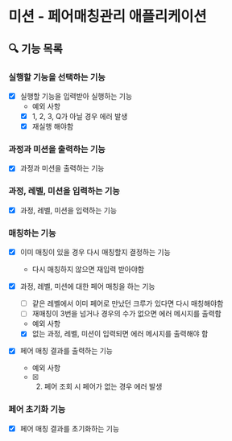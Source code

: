 # 미션 - 페어매칭관리 애플리케이션

## 🔍 기능 목록

### 실행할 기능을 선택하는 기능

- [x] 실행할 기능을 입력받아 실행하는 기능
    - 예외 사항
    - [x] 1, 2, 3, Q가 아닐 경우 에러 발생
    - [x] 재실행 해야함

### 과정과 미션을 출력하는 기능

- [x] 과정과 미션을 출력하는 기능

### 과정, 레벨, 미션을 입력하는 기능

- [x] 과정, 레벨, 미션을 입력하는 기능

### 매칭하는 기능

- [x] 이미 매칭이 있을 경우 다시 매칭할지 결정하는 기능
    - 다시 매칭하지 않으면 재입력 받아야함

- [x] 과정, 레벨, 미션에 대한 페어 매칭을 하는 기능
    - [ ] 같은 레벨에서 이미 페어로 만났던 크루가 있다면 다시 매칭해야함
    - [ ] 재매칭이 3번을 넘거나 경우의 수가 없으면 에러 메시지를 출력함
    - 예외 사항
    - [x] 없는 과정, 레벨, 미션이 입력되면 에러 메시지를 출력해야 함

- [x] 페어 매칭 결과를 출력하는 기능
    - 예외 사항
    - [x] 2. 페어 조회 시 페어가 없는 경우 에러 발생

### 페어 초기화 기능

- [x] 페어 매칭 결과를 초기화하는 기능
